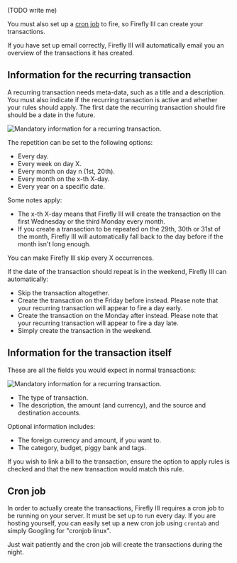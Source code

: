 (TODO write me)



You must also set up a [cron job](../advanced-installation/cron.md) to fire, so Firefly III can create your transactions.

If you have set up email correctly, Firefly III will automatically email you an overview of the transactions it has created.

## Information for the recurring transaction

A recurring transaction needs meta-data, such as a title and a description. You must also indicate if the recurring transaction is active and whether your rules should apply. The first date the recurring transaction should fire should be a date in the future.

![Mandatory information for a recurring transaction.](images/recurrence-mandatory.png)

The repetition can be set to the following options:

- Every day.
- Every week on day X.
- Every month on day n (1st, 20th).
- Every month on the x-th X-day.
- Every year on a specific date.

Some notes apply:

- The x-th X-day means that Firefly III will create the transaction on the first Wednesday or the third Monday every month.
- If you create a transaction to be repeated on the 29th, 30th or 31st of the month, Firefly III will automatically fall back to the day before if the month isn't long enough.

You can make Firefly III skip every X occurrences.

If the date of the transaction should repeat is in the weekend, Firefly III can automatically:

- Skip the transaction altogether.
- Create the transaction on the Friday before instead. Please note that your recurring transaction will appear to fire a day early.
- Create the transaction on the Monday after instead. Please note that your recurring transaction will appear to fire a day late.
- Simply create the transaction in the weekend.

## Information for the transaction itself

These are all the fields you would expect in normal transactions:

![Mandatory information for a recurring transaction.](images/transaction-mandatory.png)

- The type of transaction.
- The description, the amount (and currency), and the source and destination accounts.

Optional information includes:

- The foreign currency and amount, if you want to.
- The category, budget, piggy bank and tags.

If you wish to link a bill to the transaction, ensure the option to apply rules is checked and that the new transaction would match this rule.


## Cron job

In order to actually create the transactions, Firefly III requires a cron job to be running on your server. It must be set up to run every day. If you are hosting yourself, you can easily set up a new cron job using `crontab` and simply Googling for "cronjob linux".

Just wait patiently and the cron job will create the transactions during the night.
